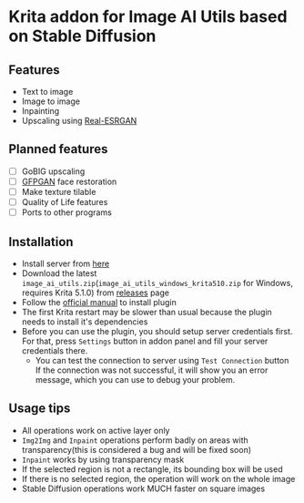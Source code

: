 # Krita addon for Image AI Utils based on Stable Diffusion
## Features
- Text to image
- Image to image
- Inpainting
- Upscaling using [Real-ESRGAN](https://github.com/xinntao/Real-ESRGAN)

## Planned features
- [ ] GoBIG upscaling
- [ ] [GFPGAN](https://github.com/TencentARC/GFPGAN) face restoration
- [ ] Make texture tilable
- [ ] Quality of Life features
- [ ] Ports to other programs

## Installation
- Install server from [here](https://github.com/qweryty/image-ai-utils-server)
- Download the latest `image_ai_utils.zip`(`image_ai_utils_windows_krita510.zip` for Windows, requires Krita 5.1.0) from [releases](https://github.com/qweryty/image-ai-utils-krita/releases) page
- Follow the [official manual](https://docs.krita.org/en/user_manual/python_scripting/install_custom_python_plugin.html) to install plugin
- The first Krita restart may be slower than usual because the plugin needs to install it's dependencies
- Before you can use the plugin, you should setup server credentials first.
For that, press `Settings` button in addon panel and fill your server credentials there.
  - You can test the connection to server using `Test Connection` button
If the connection was not successful, it will show you an error message, which you can use to debug your problem.

## Usage tips
- All operations work on active layer only
- `Img2Img` and `Inpaint` operations perform badly on areas with transparency(this is considered a bug and will be fixed soon)
- `Inpaint` works by using transparency mask
- If the selected region is not a rectangle, its bounding box will be used
- If there is no selected region, the operation will work on the whole image
- Stable Diffusion operations work MUCH faster on square images
